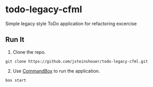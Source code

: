 # todo-legacy-cfml
Simple legacy style ToDo application for refactoring excercise


## Run It

1. Clone the repo.

```
git clone https://github.com/jsteinshouer/todo-legacy-cfml.git
```

2. Use [CommandBox](https://www.ortussolutions.com/products/commandbox) to run the application.

```
box start
```
